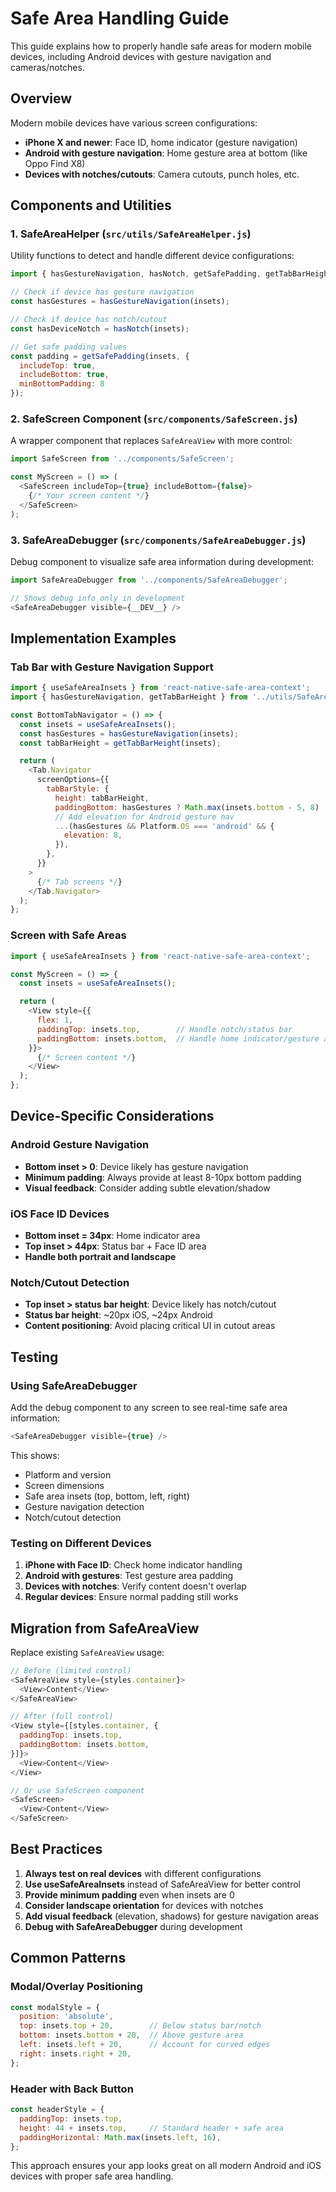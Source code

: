 # Safe Area Handling Guide

This guide explains how to properly handle safe areas for modern mobile devices, including Android devices with gesture navigation and cameras/notches.

## Overview

Modern mobile devices have various screen configurations:
- **iPhone X and newer**: Face ID, home indicator (gesture navigation)
- **Android with gesture navigation**: Home gesture area at bottom (like Oppo Find X8)
- **Devices with notches/cutouts**: Camera cutouts, punch holes, etc.

## Components and Utilities

### 1. SafeAreaHelper (`src/utils/SafeAreaHelper.js`)

Utility functions to detect and handle different device configurations:

```javascript
import { hasGestureNavigation, hasNotch, getSafePadding, getTabBarHeight } from '../utils/SafeAreaHelper';

// Check if device has gesture navigation
const hasGestures = hasGestureNavigation(insets);

// Check if device has notch/cutout
const hasDeviceNotch = hasNotch(insets);

// Get safe padding values
const padding = getSafePadding(insets, {
  includeTop: true,
  includeBottom: true,
  minBottomPadding: 8
});
```

### 2. SafeScreen Component (`src/components/SafeScreen.js`)

A wrapper component that replaces `SafeAreaView` with more control:

```javascript
import SafeScreen from '../components/SafeScreen';

const MyScreen = () => (
  <SafeScreen includeTop={true} includeBottom={false}>
    {/* Your screen content */}
  </SafeScreen>
);
```

### 3. SafeAreaDebugger (`src/components/SafeAreaDebugger.js`)

Debug component to visualize safe area information during development:

```javascript
import SafeAreaDebugger from '../components/SafeAreaDebugger';

// Shows debug info only in development
<SafeAreaDebugger visible={__DEV__} />
```

## Implementation Examples

### Tab Bar with Gesture Navigation Support

```javascript
import { useSafeAreaInsets } from 'react-native-safe-area-context';
import { hasGestureNavigation, getTabBarHeight } from '../utils/SafeAreaHelper';

const BottomTabNavigator = () => {
  const insets = useSafeAreaInsets();
  const hasGestures = hasGestureNavigation(insets);
  const tabBarHeight = getTabBarHeight(insets);

  return (
    <Tab.Navigator
      screenOptions={{
        tabBarStyle: {
          height: tabBarHeight,
          paddingBottom: hasGestures ? Math.max(insets.bottom - 5, 8) : 8,
          // Add elevation for Android gesture nav
          ...(hasGestures && Platform.OS === 'android' && {
            elevation: 8,
          }),
        },
      }}
    >
      {/* Tab screens */}
    </Tab.Navigator>
  );
};
```

### Screen with Safe Areas

```javascript
import { useSafeAreaInsets } from 'react-native-safe-area-context';

const MyScreen = () => {
  const insets = useSafeAreaInsets();

  return (
    <View style={{
      flex: 1,
      paddingTop: insets.top,        // Handle notch/status bar
      paddingBottom: insets.bottom,  // Handle home indicator/gesture area
    }}>
      {/* Screen content */}
    </View>
  );
};
```

## Device-Specific Considerations

### Android Gesture Navigation
- **Bottom inset > 0**: Device likely has gesture navigation
- **Minimum padding**: Always provide at least 8-10px bottom padding
- **Visual feedback**: Consider adding subtle elevation/shadow

### iOS Face ID Devices
- **Bottom inset = 34px**: Home indicator area
- **Top inset > 44px**: Status bar + Face ID area
- **Handle both portrait and landscape**

### Notch/Cutout Detection
- **Top inset > status bar height**: Device likely has notch/cutout
- **Status bar height**: ~20px iOS, ~24px Android
- **Content positioning**: Avoid placing critical UI in cutout areas

## Testing

### Using SafeAreaDebugger

Add the debug component to any screen to see real-time safe area information:

```javascript
<SafeAreaDebugger visible={true} />
```

This shows:
- Platform and version
- Screen dimensions
- Safe area insets (top, bottom, left, right)
- Gesture navigation detection
- Notch/cutout detection

### Testing on Different Devices

1. **iPhone with Face ID**: Check home indicator handling
2. **Android with gestures**: Test gesture area padding
3. **Devices with notches**: Verify content doesn't overlap
4. **Regular devices**: Ensure normal padding still works

## Migration from SafeAreaView

Replace existing `SafeAreaView` usage:

```javascript
// Before (limited control)
<SafeAreaView style={styles.container}>
  <View>Content</View>
</SafeAreaView>

// After (full control)
<View style={[styles.container, {
  paddingTop: insets.top,
  paddingBottom: insets.bottom,
}]}>
  <View>Content</View>
</View>

// Or use SafeScreen component
<SafeScreen>
  <View>Content</View>
</SafeScreen>
```

## Best Practices

1. **Always test on real devices** with different configurations
2. **Use useSafeAreaInsets** instead of SafeAreaView for better control
3. **Provide minimum padding** even when insets are 0
4. **Consider landscape orientation** for devices with notches
5. **Add visual feedback** (elevation, shadows) for gesture navigation areas
6. **Debug with SafeAreaDebugger** during development

## Common Patterns

### Modal/Overlay Positioning
```javascript
const modalStyle = {
  position: 'absolute',
  top: insets.top + 20,        // Below status bar/notch
  bottom: insets.bottom + 20,  // Above gesture area
  left: insets.left + 20,      // Account for curved edges
  right: insets.right + 20,
};
```

### Header with Back Button
```javascript
const headerStyle = {
  paddingTop: insets.top,
  height: 44 + insets.top,     // Standard header + safe area
  paddingHorizontal: Math.max(insets.left, 16),
};
```

This approach ensures your app looks great on all modern Android and iOS devices with proper safe area handling.
